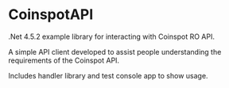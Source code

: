 # CoinspotAPI

.Net 4.5.2 example library for interacting with Coinspot RO API.  

A simple API client developed to assist people understanding the requirements of the Coinspot API.

Includes handler library and test console app to show usage.
